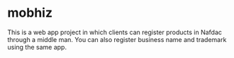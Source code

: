 # mobhiz
This is a web app project in which clients can register products in Nafdac through a middle man. You can also register business name and trademark using the same app.
